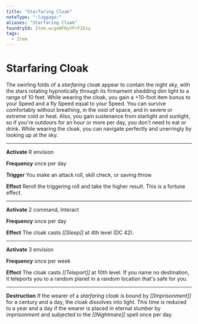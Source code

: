 ```yaml
---
title: "Starfaring Cloak"
noteType: ":luggage:"
aliases: "Starfaring Cloak"
foundryId: Item.wcgeNFNyVPrF2Exy
tags:
  - Item
---
```


# Starfaring Cloak

The swirling folds of a _starfaring cloak_ appear to contain the night sky, with the stars rotating hypnotically through its firmament shedding dim light to a range of 10 feet. While wearing the cloak, you gain a +10-foot item bonus to your Speed and a fly Speed equal to your Speed. You can survive comfortably without breathing, in the void of space, and in severe or extreme cold or heat. Also, you gain sustenance from starlight and sunlight, so if you're outdoors for an hour or more per day, you don't need to eat or drink. While wearing the cloak, you can navigate perfectly and unerringly by looking up at the sky.

* * *

**Activate** R envision

**Frequency** once per day

**Trigger** You make an attack roll, skill check, or saving throw

**Effect** Reroll the triggering roll and take the higher result. This is a fortune effect.

* * *

**Activate** 2 command, Interact

**Frequency** once per day

**Effect** The cloak casts _[[Sleep]]_ at 4th level (DC 42).

* * *

**Activate** 3 envision

**Frequency** once per week

**Effect** The cloak casts _[[Teleport]]_ at 10th level. If you name no destination, it teleports you to a random planet in a random location that's safe for you.

* * *

**Destruction** If the wearer of a _starfaring cloak_ is bound by _[[Imprisonment]]_ for a century and a day, the cloak dissolves into light. This time is reduced to a year and a day if the wearer is placed in eternal slumber by _imprisonment_ and subjected to the _[[Nightmare]]_ spell once per day.
